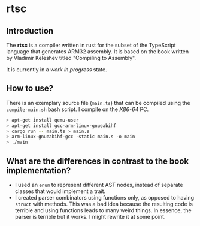 # rtsc

## Introduction

The **rtsc** is a compiler written in rust for the subset of the TypeScript
language that generates ARM32 assembly. It is based on the book written by
Vladimir Keleshev titled "Compiling to Assembly".

It is currently in a *work in progress* state.

## How to use?

There is an exemplary source file (`main.ts`) that can be compiled using the
`compile-main.sh` bash script. I compile on the *X86-64* PC.

```bash
> apt-get install qemu-user
> apt-get install gcc-arm-linux-gnueabihf
> cargo run -- main.ts > main.s
> arm-linux-gnueabihf-gcc -static main.s -o main
> ./main
```

## What are the differences in contrast to the book implementation?

- I used an `enum` to represent different AST nodes, instead of separate classes
that would implement a trait.  
- I created parser combinators using functions only, as opposed to having
`struct` with methods. This was a bad idea because the resulting code is
terrible and using functions leads to many weird things. In essence, the parser
is terrible but it works. I might rewrite it at some point.
